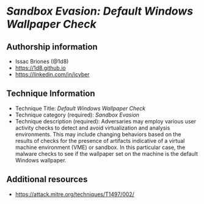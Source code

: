 # *Sandbox Evasion: Default Windows Wallpaper Check*

## Authorship information
* Issac Briones (@1d8)
* https://1d8.github.io
* https://linkedin.com/in/icyber
  
## Technique Information
* Technique Title: *Default Windows Wallpaper Check*
* Technique category (required): *Sandbox Evasion*
* Technique description (required): Adversaries may employ various user activity checks to detect and avoid virtualization and analysis environments. This may include changing behaviors based on the results of checks for the presence of artifacts indicative of a virtual machine environment (VME) or sandbox. In this particular case, the malware checks to see if the wallpaper set on the machine is the default Windows wallpaper. 

## Additional resources
* https://attack.mitre.org/techniques/T1497/002/
